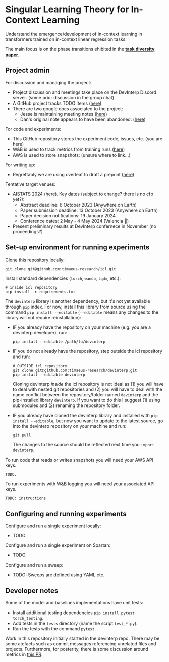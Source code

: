 Singular Learning Theory for In-Context Learning
================================================

Understand the emergence/development of in-context learning in transformers
trained on in-context linear regression tasks.

The main focus is on the phase transitions ehibited in the
[**task diversity paper**](https://arxiv.org/abs/2306.15063).

Project admin
-------------

For discussion and managing the project:

* Project discussion and meetings take place on the DevInterp Discord server.
  (some prior discussion in the group chat).
* A GitHub project tracks TODO items
  ([here](https://github.com/orgs/timaeus-research/projects/2/views/3))
* There are two google docs associated to the project:
  * Jesse is maintaining meeting notes
    ([here](https://docs.google.com/document/d/1yQmCNlIql18TYX--9CAgmI1kxcnVe1kpymadifK6wy4/edit))
  * Dan's original note appears to have been abandoned:
    ([here](https://docs.google.com/document/d/1S4kBVFhlQBVRrdMrhRZz_4BS5N2_ef9HA051rKM7nCE/edit))

For code and experiments:

* This GitHub repository stores the experiment code, issues, etc.
  (you are here)
* W&B is used to track metrics from training runs
  ([here](https://wandb.ai/devinterp/icl))
* AWS is used to store snapshots:
  (unsure where to link...)

For writing up:

* Regrettably we are using overleaf to draft a preprint
  ([here](https://www.overleaf.com/project/64ee6fc2297aa3dfc799310a))

Tentative target venues:

* AISTATS 2024 ([here](http://aistats.org/aistats2024/)).
  Key dates (subject to change? there is no cfp yet?):
  * Abstract deadline:               6 October 2023 (Anywhere on Earth)
  * Paper submission deadline:      13 October 2023 (Anywhere on Earth)
  * Paper decision notifications:   19 January 2024
  * Conference dates:                2 May - 4 May 2024 (Valencia 💪)
* Present preliminary results at DevInterp confernece in November
  (no proceedings?)


Set-up environment for running experiments
------------------------------------------

Clone this repository locally:

```
git clone git@github.com:timaeus-research/icl.git
```

Install standard dependencies (`torch`, `wandb`, `tqdm`, etc.):

```
# inside icl repository
pip install -r requirements.txt
```

The `devinterp` library is another dependency, but it's not yet available
through `pip` index.
For now, install this library from source using the command
  `pip install --editable`
(`--editable` means any changes to the library will not require
reinstallation):

* IF you already have the repository on your machine (e.g. you are a
  devinterp developer), run:
  ```
  pip install --editable /path/to/devinterp
  ```

* IF you do not already have the repository, step outside the icl repository
  and run:
  ```
  # OUTSIDE icl repository
  git clone git@github.com:timaeus-research/devinterp.git
  pip install --editable devinterp
  ```
  Cloning devinterp *inside* the icl repository is not ideal as (1) you will
  have to deal with nested git repositories and (2) you will have to deal
  with the name conflict between the repository/folder named `devinterp` and
  the pip-installed library `devinterp`.
  If you want to do this I suggest (1) using submodules and (2) renaming the
  repository folder.

* IF you already have cloned the devinterp library and installed with
  `pip install --editable`, but now you want to update to the latest source,
  go into the devinterp repository on your machine and run:
  ```
  git pull
  ```
  The changes to the source should be reflected next time you
  `import devinterp`.

To run code that reads or writes snapshots you will need your AWS API keys.

```
TODO.
```

To run experiments with W&B logging you will need your associated API keys.

```
TODO: instructions
```



Configuring and running experiments
-----------------------------------

Configure and run a single experiment locally:

* TODO.

Configure and run a single experiment on Spartan:

* TODO.

Configure and run a sweep:

* TODO: Sweeps are defined using YAML etc.


Developer notes
---------------

Some of the model and baselines implementations have unit tests:

* Install additional testing dependencies `pip install pytest torch_testing`.
* Add tests in the `tests` directory (name the script `test_*.py`).
* Run the tests with the command `pytest`.


Work in this repository initially started in the devinterp repo. There may be
some atefacts such as commit messages referencing unrelated files and
projects.
Furthermore, for posterity, there is some discussion around metrics in
[this PR](https://github.com/timaeus-research/devinterp/pull/2).

